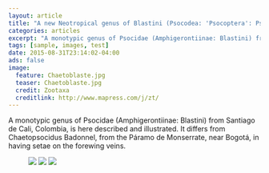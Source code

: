 ```yaml
---
layout: article
title: "A new Neotropical genus of Blastini (Psocodea: 'Psocoptera': Psocidae: Amphigerontiinae)"
categories: articles
excerpt: "A monotypic genus of Psocidae (Amphigerontiinae: Blastini) from Santiago de Cali, Colombia, is here described and illustrated. It differs from Chaetopsocidus Badonnel, from the Páramo de Monserrate, near Bogotá, in having setae on the forewing veins."
tags: [sample, images, test]
date: 2015-08-31T23:14:02-04:00
ads: false
image:
  feature: Chaetoblaste.jpg
  teaser: Chaetoblaste.jpg
  credit: Zootaxa
  creditlink: http://www.mapress.com/j/zt/
---
```


A monotypic genus of Psocidae (Amphigerontiinae: Blastini) from Santiago de Cali, Colombia, is here described and illustrated. It differs from Chaetopsocidus Badonnel, from the Páramo de Monserrate, near Bogotá, in having setae on the forewing veins.


<figure class="third">
	<a href="http://placehold.it/1200x600.gif"><img src="http://placehold.it/900x450.gif"></a>
	<a href="http://placehold.it/1200x600.gif"><img src="http://placehold.it/900x450.gif"></a>
	<a href="http://placehold.it/1200x600.gif"><img src="http://placehold.it/900x450.gif"></a>
</figure>
